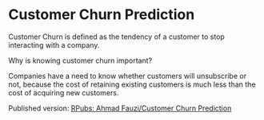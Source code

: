 # Customer Churn Prediction

Customer Churn is defined as the tendency of a customer to stop interacting with a company. 

Why is knowing customer churn important?

Companies have a need to know whether customers will unsubscribe or not, because the cost of retaining existing customers is much less than the cost of acquiring new customers.

Published version: [RPubs: Ahmad Fauzi/Customer Churn Prediction](https://rpubs.com/ahmaddfauzi/customer-churn-project)
